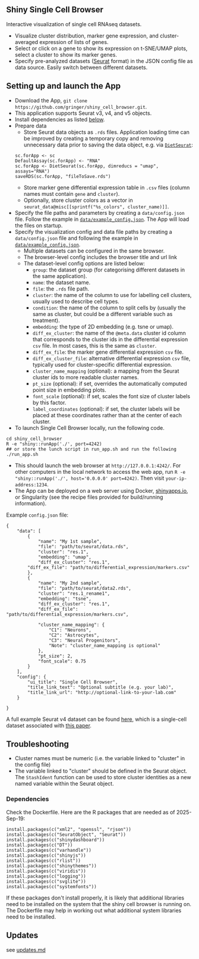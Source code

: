 
## Shiny Single Cell Browser

Interactive visualization of single cell RNAseq datasets. 

  - Visualize cluster distribution, marker gene expression, and cluster-averaged expression of lists of genes. 
  - Select or click on a gene to show its expression on t-SNE/UMAP plots, select a cluster to show its marker genes.
  - Specify pre-analyzed datasets ([Seurat](https://github.com/satijalab/seurat) format) in the JSON config file as data source. Easily switch between different datasets.

## Setting up and launch the App
  
  - Download the App, `git clone https://github.com/gringer/shiny_cell_browser.git`.
  - This application supports Seurat v3, v4, and v5 objects.
  - Install dependencies as listed [below](#dependencies).
  - Prepare data
    - Store Seurat data objects as `.rds` files. Application loading time can be improved by creating a temporary copy and removing unnecessary data prior to saving the data object, e.g. via [`DietSeurat`](https://github.com/satijalab/seurat/issues/3892#issuecomment-756923135):
    ```
    sc.forApp <- sc
    DefaultAssay(sc.forApp) <- "RNA"
    sc.forApp <- DietSeurat(sc.forApp, dimreducs = "umap", assays="RNA")
    saveRDS(sc.forApp, "fileToSave.rds")
    ```
    - Store marker gene differential expression table in `.csv` files (column names must contain `gene` and `cluster`).
    - Optionally, store cluster colors as a vector in `seurat_data@misc[[sprintf("%s_colors", cluster_name)]]`.
  - Specify the file paths and parameters by creating a `data/config.json` file. Follow the example in [`data/example_config.json`](data/example_config.json). The App will load the files on startup. 
  - Specify the visualization config and data file paths by creating a `data/config.json` file and following the example in [`data/example_config.json`](data/example_config.json). 
    - Multiple datasets can be configured in the same browser.
    - The browser-level config includes the browser title and url link
    - The dataset-level config options are listed below:
      - `group`: the dataset group (for categorising different datasets in the same application).
      - `name`: the dataset name.
      - `file`: the `.rds` file path.
      - `cluster`: the name of the column to use for labelling cell clusters, usually used to describe cell types.
      - `condition`: the name of the column to split cells by (usually the same as cluster, but could be a different variable such as treatment).
      - `embedding`: the type of 2D embedding (e.g. tsne or umap).
      - `diff_ex_cluster`: the name of the `@meta.data` cluster id column that corresponds to the cluster ids in the differential expression `csv` file. In most cases, this is the same as `cluster`.
      - `diff_ex_file`: the marker gene differential expression `csv` file.
      - `diff_ex_cluster_file`: alternative differential expression `csv` file, typically used for cluster-specific differential expression.
      - `cluster_name_mapping` (optional): a mapping from the Seurat cluster ids to more readable cluster names.
      - `pt_size` (optional): if set, overrides the automatically computed point size in embedding plots.
      - `font_scale` (optional): if set, scales the font size of cluster labels by this factor.
      - `label_coordinates` (optional): if set, the cluster labels will be placed at these coordinates rather than at the center of each cluster.
  - To launch Single Cell Browser locally, run the following code.  
  ```
  cd shiny_cell_browser
  R -e "shiny::runApp('./', port=4242)
  ## or store the lunch script in run_app.sh and run the following
  ./run_app.sh 
  ```
  - This should launch the web browser at `http://127.0.0.1:4242/`. For other computers in the local network to access the web app, run `R -e "shiny::runApp('./', host='0.0.0.0' port=4242)`. Then visit `your-ip-address:1234`.
  - The App can be deployed on a web server using Docker, [shinyapps.io](https://www.shinyapps.io), or Singularity (see the recipe files provided for build/running information).
  
Example `config.json` file: 

```
{
    "data": [
        {
            "name": "My 1st sample",
            "file": "path/to/seurat/data.rds",
            "cluster": "res.1",
            "embedding": "umap",
            "diff_ex_cluster": "res.1", 
	    "diff_ex_file": "path/to/differential_expression/markers.csv"
        },
        {
            "name": "My 2nd sample",
            "file": "path/to/seurat/data2.rds",
            "cluster": "res.1_rename1",
            "embedding": "tsne",
            "diff_ex_cluster": "res.1", 
            "diff_ex_file": "path/to/differential_expression/markers.csv",

            "cluster_name_mapping": {
                "C1": "Neurons",
                "C2": "Astrocytes",
                "C3": "Neural Progenitors",
                "Note": "cluster_name_mapping is optional"
            },
            "pt_size": 2,
            "font_scale": 0.75
        }
    ],
    "config": {
        "ui_title": "Single Cell Browser",
        "title_link_text": "Optional subtitle (e.g. your lab)",
        "title_link_url": "http://optional-link-to-your-lab.com"
    }

}

```
A full example Seurat v4 dataset can be found [here](https://doi.org/10.5281/zenodo.5540103), which is a single-cell dataset associated with [this paper](https://doi.org/10.1038/s41590-021-01067-0).

## Troubleshooting

* Cluster names must be numeric (i.e. the variable linked to "cluster" in the config file)
* The variable linked to "cluster" should be defined in the Seurat object. The `StashIdent` function can be used to store cluster identities as a new named variable within the Seurat object.

### Dependencies

Check the Dockerfile. Here are the R packages that are needed as of 2025-Sep-19:

    install.packages(c("xml2", "openssl", "rjson"))
    install.packages(c("SeuratObject", "Seurat"))
    install.packages(c("shinydashboard"))
    install.packages(c("DT"))
    install.packages(c("varhandle"))
    install.packages(c("shinyjs"))
    install.packages(c("rlist"))
    install.packages(c("shinythemes"))
    install.packages(c("viridis"))
    install.packages(c("logging"))
    install.packages(c("svglite"))
    install.packages(c("systemfonts"))

If these packages don't install properly, it is likely that additional libraries need to be installed on the system that the shiny cell browser is running on. The Dockerfile may help in working out what additional system libraries need to be installed.
  
## Updates

see [updates.md](UPDATES.md)



